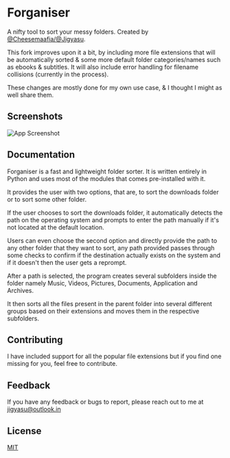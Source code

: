 
# Forganiser

A nifty tool to sort your messy folders. Created by [@Cheesemaafia/@Jigyasu](https://github.com/cheesemaafia/forganiser). 

This fork improves upon it a bit, by including more file extensions that will be automatically sorted & some more default folder categories/names such as ebooks & subtitles. It will also include error handling for filename collisions (currently in the process). 

These changes are mostly done for my own use case, & I thought I might as well share them.


## Screenshots

![App Screenshot](https://i.postimg.cc/bNn0gxW9/Screenshot-from-2022-09-02-17-57-49.png)


## Documentation

Forganiser is a fast and lightweight folder sorter. It is written entirely in Python and uses most of the modules that comes pre-installed with it.

It provides the user with two options, that are, to sort the downloads folder or to sort some other folder.

If the user chooses to sort the downloads folder, it automatically detects the path on the operating system and prompts to enter the path manually if it's not located at the default location.

Users can even choose the second option and directly provide the path to any other folder that they want to sort, any path provided passes through some checks to confirm if the destination actually exists on the system and if it doesn't then the user gets a reprompt.

After a path is selected, the program creates several subfolders inside the folder namely Music, Videos, Pictures, Documents, Application and Archives.

It then sorts all the files present in the parent folder into several different groups based on their extensions and moves them in the respective subfolders.



## Contributing

I have included support for all the popular file extensions but if you find one missing for you, feel free to contribute.

## Feedback

If you have any feedback or bugs to report, please reach out to me at jigyasu@outlook.in

## License

[MIT](https://choosealicense.com/licenses/mit/)

